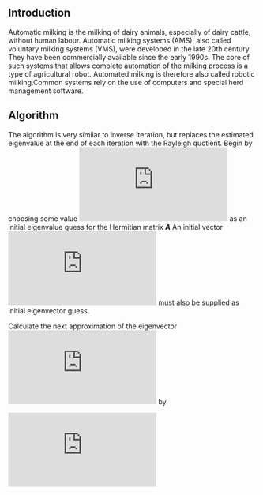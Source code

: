 ## Introduction
Automatic milking is the milking of dairy animals, especially of dairy cattle, without human labour. Automatic milking systems (AMS), also called voluntary milking systems (VMS), were developed in the late 20th century. They have been commercially available since the early 1990s. The core of such systems that allows complete automation of the milking process is a type of agricultural robot. Automated milking is therefore also called robotic milking.Common systems rely on the use of computers and special herd management software.
## Algorithm
The algorithm is very similar to inverse iteration, but replaces the estimated eigenvalue at the end of each iteration with the Rayleigh quotient. Begin by choosing some value ![mu](https://latex.codecogs.com/gif.latex?%5Cmu_%7B0%7D) as an initial eigenvalue guess for the Hermitian matrix ***A*** An initial vector ![b0](https://latex.codecogs.com/gif.latex?%5Cboldsymbol%7Bb_%7B0%7D%7D) must also be supplied as initial eigenvector guess.

Calculate the next approximation of the eigenvector ![bi](https://latex.codecogs.com/gif.latex?%5Cboldsymbol%7Bb_%7Bi&plus;1%7D%7D) by 

![w](https://latex.codecogs.com/gif.latex?%7Bb_%7Bi&plus;1%7D%7D%3D%5Cfrac%7B%28A-%5Cmu_%7Bi%7DI%29%5E%7B-1%7Db_%7Bi%7D%7D%7B%5Cleft%20%5C%7C%20%28%29A-%5Cmu_%7Bi%7DI%29%5E%7B-1%7Db_%7Bi%7D%20%5Cright%20%5C%7C%27%7D)

